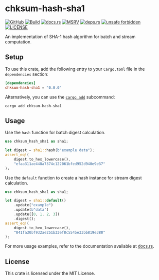 # chksum-hash-sha1

[![GitHub](https://img.shields.io/badge/github-chksum--rs%2Fhash--sha1-24292e?style=flat-square&logo=github "GitHub")](https://github.com/chksum-rs/hash-sha1)
[![Build](https://img.shields.io/github/actions/workflow/status/chksum-rs/hash-sha1/rust.yml?branch=master&style=flat-square&logo=github "Build")](https://github.com/chksum-rs/hash-sha1/actions/workflows/rust.yml)
[![docs.rs](https://img.shields.io/docsrs/chksum-hash-sha1?style=flat-square&logo=docsdotrs "docs.rs")](https://docs.rs/chksum-hash-sha1/)
[![MSRV](https://img.shields.io/badge/MSRV-1.63.0-informational?style=flat-square "MSRV")](https://github.com/chksum-rs/hash-sha1/blob/master/Cargo.toml)
[![deps.rs](https://deps.rs/crate/chksum-hash-sha1/0.0.0/status.svg?style=flat-square "deps.rs")](https://deps.rs/crate/chksum-hash-sha1/0.0.0)
[![unsafe forbidden](https://img.shields.io/badge/unsafe-forbidden-success.svg?style=flat-square "unsafe forbidden")](https://github.com/rust-secure-code/safety-dance)
[![LICENSE](https://img.shields.io/github/license/chksum-rs/hash-sha1?style=flat-square "LICENSE")](https://github.com/chksum-rs/hash-sha1/blob/master/LICENSE)

An implementation of SHA-1 hash algorithm for batch and stream computation.

## Setup

To use this crate, add the following entry to your `Cargo.toml` file in the `dependencies` section:

```toml
[dependencies]
chksum-hash-sha1 = "0.0.0"
```

Alternatively, you can use the [`cargo add`](https://doc.rust-lang.org/cargo/commands/cargo-add.html) subcommand:

```shell
cargo add chksum-hash-sha1
```

## Usage

Use the `hash` function for batch digest calculation.

```rust
use chksum_hash_sha1 as sha1;

let digest = sha1::hash(b"example data");
assert_eq!(
    digest.to_hex_lowercase(),
    "efaa311ae448a7374c122061bfed952d940e9e37"
);
```

Use the `default` function to create a hash instance for stream digest calculation.

```rust
use chksum_hash_sha1 as sha1;

let digest = sha1::default()
    .update("example")
    .update(b"data")
    .update([0, 1, 2, 3])
    .digest();
assert_eq!(
    digest.to_hex_lowercase(),
    "041fa30bf932ae251b33ef8c554be33bb819e380"
);
```

For more usage examples, refer to the documentation available at [docs.rs](https://docs.rs/chksum-hash-sha1/).

## License

This crate is licensed under the MIT License.
